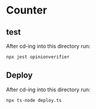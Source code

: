 # Counter

## test

After cd-ing into this directory run:
```bash
npx jest opinionverifier
```

## Deploy
After cd-ing into this directory run:
```bash
npx ts-node deploy.ts
```